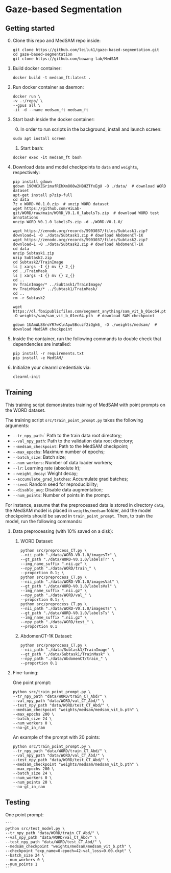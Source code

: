 # Gaze-based Segmentation

## Getting started

0. Clone this repo and MedSAM repo inside:
    ```
    git clone https://github.com/leiluk1/gaze-based-segmentation.git
    cd gaze-based-segmentation
    git clone https://github.com/bowang-lab/MedSAM
    ```

1. Build docker container:
    ```
    docker build -t medsam_ft:latest .
    ```

2. Run docker container as daemon:
    ```
    docker run \
    -v .:/repo/ \
    --gpus all \
    -it -d --name medsam_ft medsam_ft
    ```


3. Start bash inside the docker container:

    0. In order to run scripts in the background, install and launch screen:
    ```
    sudo apt install screen
    ```

    1. Start bash:

    ```
    docker exec -it medsam_ft bash
    ```

4. Download data and model checkpoints to `data` and `weights`, respectively:
    ```
    pip install gdown
    gdown 19OWCXZGrimafREhXm8O8w2HBHZTfxEgU -O ./data/  # download WORD dataset
    apt-get install p7zip-full
    cd data
    7z x WORD-V0.1.0.zip  # unzip WORD dataset
    wget https://github.com/HiLab-git/WORD/raw/main/WORD_V0.1.0_labelsTs.zip  # download WORD test annotations
    unzip WORD_V0.1.0_labelsTs.zip -d ./WORD-V0.1.0/
    ```

    ```
    wget https://zenodo.org/records/5903037/files/Subtask1.zip?download=1 -O ./data/Subtask1.zip # download AbdomenCT-1K 
    wget https://zenodo.org/records/5903037/files/Subtask2.zip?download=1 -O ./data/Subtask2.zip # download AbdomenCT-1K 
    cd data
    unzip Subtask1.zip
    uzip Subtask2.zip
    cd Subtask2/TrainImage
    ls | xargs -I {} mv {} 2_{}
    cd ../TrainMask
    ls | xargs -I {} mv {} 2_{}
    cd ..
    mv TrainImage/* ../Subtask1/TrainImage/
    mv TrainMask/* ../Subtask1/TrainMask/
    cd ..
    rm -r Subtask2
    ```

    ```
    wget https://dl.fbaipublicfiles.com/segment_anything/sam_vit_b_01ec64.pth -O weights/sam/sam_vit_b_01ec64.pth  # download SAM checkpoint
    ```

    ```
    gdown 1UAmWL88roYR7wKlnApw5Bcuzf2iQgk6_ -O ./weights/medsam/  # download MedSAM checkpoint
    ```

5. Inside the container, run the following commands to double check that dependencies are installed:
    ```
    pip install -r requirements.txt
    pip install -e MedSAM/
    ```

6. Initialize your clearml credentials via:
    ```
    clearml-init
    ```

## Training

This training script demonstrates training of MedSAM with point prompts on the WORD dataset.

The training script `src/train_point_prompt.py` takes the following arguments:
* `--tr_npy_path`:` Path to the train data root directory;
* `--val_npy_path`: Path to the validation data root directory;
* `--medsam_checkpoint`: Path to the MedSAM checkpoint;
* `--max_epochs`: Maximum number of epochs;
* `--batch_size`: Batch size;
* `--num_workers`: Number of data loader workers;
* `--lr`: Learning rate (absolute lr);
* `--weight_decay`: Weight decay;
* `--accumulate_grad_batches`: Accumulate grad batches;
* `--seed`: Random seed for reproducibility;
* `--disable_aug`: Disable data augmentation;
* `--num_points`: Number of points in the prompt.


For instance, assume that the preprocessed data is stored in directory `data`, the MedSAM model is placed in `weigths/medsam` folder, and the model checkpoints should be saved in `train_point_prompt`. Then, to train the model, run the following commands:

1. Data preprocessing (with 10% saved on a disk):
    1. WORD Dataset:
        ```
        python src/preprocess_CT.py \
        --nii_path "./data/WORD-V0.1.0/imagesTr" \
        --gt_path "./data/WORD-V0.1.0/labelsTr" \
        --img_name_suffix ".nii.gz" \
        --npy_path "./data/WORD/train_" \
        --proportion 0.1; \
        python src/preprocess_CT.py \
        --nii_path "./data/WORD-V0.1.0/imagesVal" \
        --gt_path "./data/WORD-V0.1.0/labelsVal" \
        --img_name_suffix ".nii.gz" \
        --npy_path "./data/WORD/val_" \
        --proportion 0.1; \
        python src/preprocess_CT.py \
        --nii_path "./data/WORD-V0.1.0/imagesTs" \
        --gt_path "./data/WORD-V0.1.0/labelsTs" \
        --img_name_suffix ".nii.gz" \
        --npy_path "./data/WORD/test_" \
        --proportion 0.1
        ```

    2. AbdomenCT-1K Dataset:
        ```
        python src/preprocess_CT.py \
        --nii_path "./data/Subtask1/TrainImage" \
        --gt_path "./data/Subtask1/TrainMask" \
        --npy_path "./data/AbdomenCT/train_" \
        --proportion 0.1
        ```

2. Fine-tuning:

    One point prompt:

    ```
    python src/train_point_prompt.py \
    --tr_npy_path "data/WORD/train_CT_Abd/" \
    --val_npy_path "data/WORD/val_CT_Abd/" \
    --test_npy_path "data/WORD/test_CT_Abd/" \
    --medsam_checkpoint "weights/medsam/medsam_vit_b.pth" \
    --max_epochs 200 \
    --batch_size 24 \
    --num_workers 0 \
    --no-gt_in_ram
    ```

    An example of the prompt with 20 points:

    ```
    python src/train_point_prompt.py \
    --tr_npy_path "data/WORD/train_CT_Abd/" \
    --val_npy_path "data/WORD/val_CT_Abd/" \
    --test_npy_path "data/WORD/test_CT_Abd/" \
    --medsam_checkpoint "weights/medsam/medsam_vit_b.pth" \
    --max_epochs 200 \
    --batch_size 24 \
    --num_workers 0 \
    --num_points 20 \
    --no-gt_in_ram
    ```


## Testing

One point prompt:

    ```
    python src/test_model.py \
    --tr_npy_path "data/WORD/train_CT_Abd/" \
    --val_npy_path "data/WORD/val_CT_Abd/" \
    --test_npy_path "data/WORD/test_CT_Abd/" \
    --medsam_checkpoint "weights/medsam/medsam_vit_b.pth" \
    --checkpoint "exp_name=0-epoch=42-val_loss=0.00.ckpt" \
    --batch_size 24 \
    --num_workers 0 \
    --num_points 1
    ```